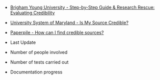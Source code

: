 - [Brigham Young University - Step-by-Step Guide & Research Rescue: Evaluating Credibility](https://guides.lib.byu.edu/c.php?g=216340&p=1428399)
- [University System of Maryland - Is My Source Credible?](https://sites.umgc.edu/library/libhow/credibility.cfm)
- [Paperpile - How can I find credible sources?](https://paperpile.com/g/find-credible-sources/)

- Last Update
- Number of people involved
- Number of tests carried out
- Documentation progress